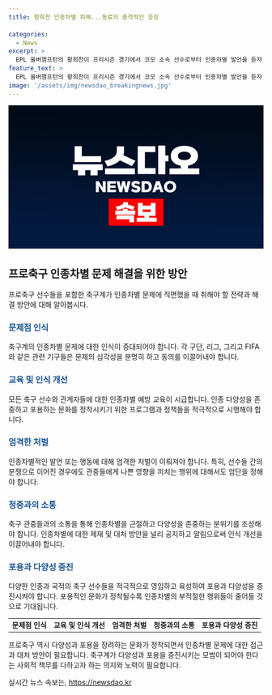 ```yaml
---
title: 황희찬 인종차별 피해...동료의 충격적인 응징

categories:
  - News
excerpt: >
  EPL 울버햄프턴의 황희찬이 프리시즌 경기에서 코모 소속 선수로부터 인종차별 발언을 듣자, 팀 동료 포덴세가 격분하여 상대 선수를 향해 퇴장당했습니다. 이에 마침내 축구계의 인종차별 문제가 다시 불거지고 있는데, 아르헨티나 선수들도 프랑스 선수들을 차별하는 노래를 부르며 파문을 일으키고 있습니다. 이러한 인종차별 문제는 손흥민과 황희찬을 비롯한 유럽파 축구선수뿐만 아니라 전 세계 선수들의 울음 소리를 끊이치지 않고 있습니다.
feature_text: >
  EPL 울버햄프턴의 황희찬이 프리시즌 경기에서 코모 소속 선수로부터 인종차별 발언을 듣자, 팀 동료 포덴세가 격분하여 상대 선수를 향해 퇴장당했습니다. 이에 마침내 축구계의 인종차별 문제가 다시 불거지고 있는데, 아르헨티나 선수들도 프랑스 선수들을 차별하는 노래를 부르며 파문을 일으키고 있습니다. 이러한 인종차별 문제는 손흥민과 황희찬을 비롯한 유럽파 축구선수뿐만 아니라 전 세계 선수들의 울음 소리를 끊이치지 않고 있습니다.
image: '/assets/img/newsdao_breakingnews.jpg'
---
```


<p><img src="/assets/img/newsdao_breakingnews.jpg" alt="cryptoinkorea 속보" /></p>

<h2 data-ke-size="size26">프로축구 인종차별 문제 해결을 위한 방안</h2>

<p data-ke-size="size16">프로축구 선수들을 포함한 축구계가 인종차별 문제에 직면했을 때 취해야 할 전략과 해결 방안에 대해 알아봅시다.</p>

<h3><b><span style="color: #1a5490;">문제점 인식</span></b></h3>

<p data-ke-size="size16">축구계의 인종차별 문제에 대한 인식이 증대되어야 합니다. 각 구단, 리그, 그리고 FIFA와 같은 관련 기구들은 문제의 심각성을 분명히 하고 동의를 이끌어내야 합니다.</p>

<h3><b><span style="color: #1a5490;">교육 및 인식 개선</span></b></h3>

<p data-ke-size="size16">모든 축구 선수와 관계자들에 대한 인종차별 예방 교육이 시급합니다. 인종 다양성을 존중하고 포용하는 문화를 정착시키기 위한 프로그램과 정책들을 적극적으로 시행해야 합니다.</p>

<h3><b><span style="color: #1a5490;">엄격한 처벌</span></b></h3>

<p data-ke-size="size16">인종차별적인 발언 또는 행동에 대해 엄격한 처벌이 이뤄져야 합니다. 특히, 선수들 간의 분쟁으로 이어진 경우에도 관중들에게 나쁜 영향을 끼치는 행위에 대해서도 엄단을 정해야 합니다. </p>

<h3><b><span style="color: #1a5490;">청중과의 소통</span></b></h3>

<p data-ke-size="size16">축구 관중들과의 소통을 통해 인종차별을 근절하고 다양성을 존중하는 분위기를 조성해야 합니다. 인종차별에 대한 제재 및 대처 방안을 널리 공지하고 알림으로써 인식 개선을 이끌어내야 합니다.</p>

<h3><b><span style="color: #1a5490;">포용과 다양성 증진</span></b></h3>

<p data-ke-size="size16">다양한 인종과 국적의 축구 선수들을 적극적으로 영입하고 육성하여 포용과 다양성을 증진시켜야 합니다. 포용적인 문화가 정착될수록 인종차별의 부적절한 행위들이 줄어들 것으로 기대됩니다.</p> 

<table>
    <tr>
        <td style="text-align: center; height: 17px;"><b>문제점 인식</b></td>
        <td style="text-align: center; height: 17px;"><b>교육 및 인식 개선</b></td>
        <td style="text-align: center; height: 17px;"><b>엄격한 처벌</b></td>
        <td style="text-align: center; height: 17px;"><b>청중과의 소통</b></td>
        <td style="text-align: center; height: 17px;"><b>포용과 다양성 증진</b></td>
    </tr>
</table>

<p data-ke-size="size16">프로축구 역시 다양성과 포용을 장려하는 문화가 정착되면서 인종차별 문제에 대한 접근과 대처 방안이 필요합니다. 축구계가 다양성과 포용을 증진시키는 모범이 되어야 한다는 사회적 책무를 다하고자 하는 의지와 노력이 필요합니다.</p>
실시간 뉴스 속보는, <a href="https://newsdao.kr" rel="dofollow">https://newsdao.kr</a>


